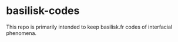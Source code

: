 # basilisk-codes
This repo is primarily intended to keep basilisk.fr codes of interfacial phenomena. 
